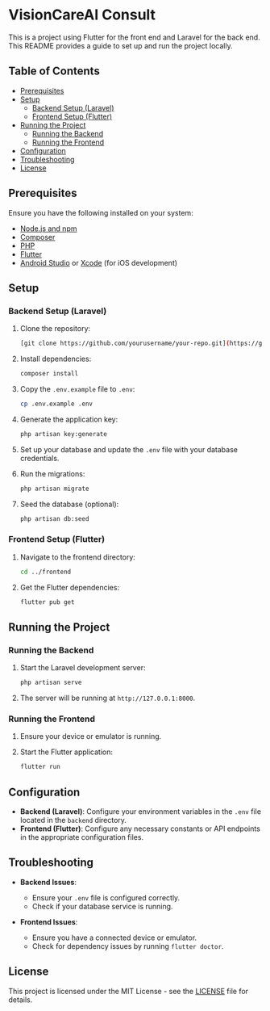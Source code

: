 # VisionCareAI Consult

This is a project using Flutter for the front end and Laravel for the back end. This README provides a guide to set up and run the project locally.

## Table of Contents
- [Prerequisites](#prerequisites)
- [Setup](#setup)
  - [Backend Setup (Laravel)](#backend-setup-laravel)
  - [Frontend Setup (Flutter)](#frontend-setup-flutter)
- [Running the Project](#running-the-project)
  - [Running the Backend](#running-the-backend)
  - [Running the Frontend](#running-the-frontend)
- [Configuration](#configuration)
- [Troubleshooting](#troubleshooting)
- [License](#license)

## Prerequisites

Ensure you have the following installed on your system:

- [Node.js and npm](https://nodejs.org/)
- [Composer](https://getcomposer.org/)
- [PHP](https://www.php.net/)
- [Flutter](https://flutter.dev/docs/get-started/install)
- [Android Studio](https://developer.android.com/studio) or [Xcode](https://developer.apple.com/xcode/) (for iOS development)

## Setup

### Backend Setup (Laravel)

1. Clone the repository:
    ```bash
    [git clone https://github.com/yourusername/your-repo.git](https://github.com/LengTech11/VisionCareAI-Detect-Consult)
    ```

2. Install dependencies:
    ```bash
    composer install
    ```

3. Copy the `.env.example` file to `.env`:
    ```bash
    cp .env.example .env
    ```

4. Generate the application key:
    ```bash
    php artisan key:generate
    ```

5. Set up your database and update the `.env` file with your database credentials.

6. Run the migrations:
    ```bash
    php artisan migrate
    ```

7. Seed the database (optional):
    ```bash
    php artisan db:seed
    ```

### Frontend Setup (Flutter)

1. Navigate to the frontend directory:
    ```bash
    cd ../frontend
    ```

2. Get the Flutter dependencies:
    ```bash
    flutter pub get
    ```

## Running the Project

### Running the Backend

1. Start the Laravel development server:
    ```bash
    php artisan serve
    ```

2. The server will be running at `http://127.0.0.1:8000`.

### Running the Frontend

1. Ensure your device or emulator is running.

2. Start the Flutter application:
    ```bash
    flutter run
    ```

## Configuration

- **Backend (Laravel)**: Configure your environment variables in the `.env` file located in the `backend` directory.
- **Frontend (Flutter)**: Configure any necessary constants or API endpoints in the appropriate configuration files.

## Troubleshooting

- **Backend Issues**:
  - Ensure your `.env` file is configured correctly.
  - Check if your database service is running.

- **Frontend Issues**:
  - Ensure you have a connected device or emulator.
  - Check for dependency issues by running `flutter doctor`.

## License

This project is licensed under the MIT License - see the [LICENSE](LICENSE) file for details.
